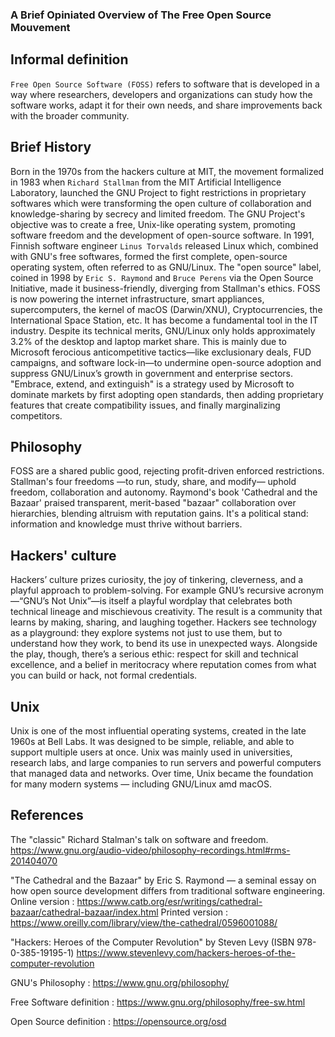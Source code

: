 ### A Brief Opiniated Overview of The Free Open Source Mouvement

## Informal definition
  `Free Open Source Software (FOSS)` refers to software that is developed in a way where researchers, developers and organizations can study how the software works, adapt it for their own needs, and share improvements back with the broader community.

## Brief History
  Born in the 1970s from the hackers culture at MIT, the movement formalized in 1983 when `Richard Stallman` from the MIT Artificial Intelligence Laboratory, launched the GNU Project to fight restrictions in proprietary softwares which were transforming the open culture of collaboration and knowledge-sharing by secrecy and limited freedom. The GNU Project's objective was to create a free, Unix-like operating system, promoting software freedom and the development of open-source software. In 1991, Finnish software engineer `Linus Torvalds` released Linux which, combined with GNU's free softwares, formed the first complete, open-source operating system, often referred to as GNU/Linux. The "open source" label, coined in 1998 by `Eric S. Raymond` and `Bruce Perens` via the Open Source Initiative, made it business-friendly, diverging from Stallman's ethics. FOSS is now powering the internet infrastructure, smart appliances, supercomputers, the kernel of macOS (Darwin/XNU), Cryptocurrencies, the International Space Station, etc. It has become a fundamental tool in the IT industry. Despite its technical merits, GNU/Linux only holds approximately 3.2% of the desktop and laptop market share. This is mainly due to Microsoft ferocious anticompetitive tactics—like exclusionary deals, FUD campaigns, and software lock-in—to undermine open-source adoption and suppress GNU/Linux’s growth in government and enterprise sectors. "Embrace, extend, and extinguish" is a strategy used by Microsoft to dominate markets by first adopting open standards, then adding proprietary features that create compatibility issues, and finally marginalizing competitors.

## Philosophy
  FOSS are a shared public good, rejecting profit-driven enforced restrictions. Stallman's four freedoms —to run, study, share, and modify— uphold freedom, collaboration and autonomy. Raymond's book 'Cathedral and the Bazaar' praised transparent, merit-based "bazaar" collaboration over hierarchies, blending altruism with reputation gains. It's a political stand: information and knowledge must thrive without barriers.

## Hackers' culture
  Hackers’ culture prizes curiosity, the joy of tinkering, cleverness, and a playful approach to problem-solving. For example GNU’s recursive acronym—“GNU’s Not Unix”—is itself a playful wordplay that celebrates both technical lineage and mischievous creativity. The result is a community that learns by making, sharing, and laughing together. Hackers see technology as a playground: they explore systems not just to use them, but to understand how they work, to bend its use in unexpected ways. Alongside the play, though, there’s a serious ethic: respect for skill and technical excellence, and a belief in meritocracy where reputation comes from what you can build or hack, not formal credentials.

## Unix
  Unix is one of the most influential operating systems, created in the late 1960s at Bell Labs. It was designed to be simple, reliable, and able to support multiple users at once. Unix was mainly used in universities, research labs, and large companies to run servers and powerful computers that managed data and networks. Over time, Unix became the foundation for many modern systems — including GNU/Linux amd macOS.

## References

The "classic" Richard Stalman's talk on software and freedom.
https://www.gnu.org/audio-video/philosophy-recordings.html#rms-201404070

"The Cathedral and the Bazaar" by Eric S. Raymond — a seminal essay on how open source development differs from traditional software engineering.
Online version : https://www.catb.org/esr/writings/cathedral-bazaar/cathedral-bazaar/index.html
Printed version : https://www.oreilly.com/library/view/the-cathedral/0596001088/

"Hackers: Heroes of the Computer Revolution" by Steven Levy (ISBN 978-0-385-19195-1)
https://www.stevenlevy.com/hackers-heroes-of-the-computer-revolution

GNU's Philosophy :
https://www.gnu.org/philosophy/

Free Software definition :
https://www.gnu.org/philosophy/free-sw.html

Open Source definition :
https://opensource.org/osd
